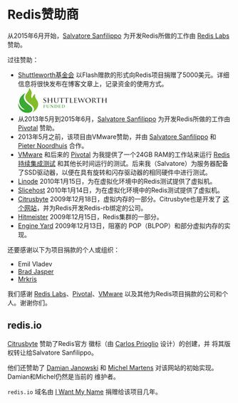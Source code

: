 Redis赞助商
===

从2015年6月开始，[Salvatore Sanfilippo](http://twitter.com/antirez) 为开发Redis所做的工作由 [Redis Labs](https://redislabs.com) 赞助。

过往赞助：

* [Shuttleworth基金会](http://www.shuttleworthfoundation.org) 以Flash赠款的形式向Redis项目捐赠了5000美元。详细信息将很快发布在博客文章上，记录资金的使用方式。
![Shuttleworth基金会](shuttleworth.png)
* 从2013年5月到2015年6月，[Salvatore Sanfilippo](http://twitter.com/antirez) 为开发Redis所做的工作由 [Pivotal](http://gopivotal.com) 赞助。
* 2013年5月之前，该项目由VMware赞助，并由 [Salvatore Sanfilippo](http://twitter.com/antirez) 和 [Pieter Noordhuis](http://twitter.com/pnoordhuis) 合作。
* [VMware](http://vmware.com) 和后来的 [Pivotal](http://pivotal.io) 为我提供了一个24GB RAM的工作站来运行 [Redis持续集成测试](http://ci.redis.io) 和其他长时间运行的测试。后来我（Salvatore）为服务器配备了SSD驱动器，以便在具有旋转和闪存驱动器的相同硬件中进行测试。
* [Linode](http://linode.com) 2010年1月15日，为在虚拟化环境中的Redis测试提供了虚拟机。
* [Slicehost](http://slicehost.com) 2010年1月14日，为在虚拟化环境中的Redis测试提供了虚拟机。
* [Citrusbyte](http://citrusbyte.com) 2009年12月18日，虚拟内存的一部分。Citrusbyte也是开发了 [这个网站](https://redis.io/)，并为Redis开发Redis-rb绑定的公司。
* [Hitmeister](http://www.hitmeister.de/) 2009年12月15日，Redis集群的一部分。
* [Engine Yard](http://engineyard.com) 2009年12月13日，阻塞的 POP（BLPOP）和部分虚拟内存的实现。

还要感谢以下为项目捐款的个人或组织：

* Emil Vladev
* [Brad Jasper](http://bradjasper.com/)
* [Mrkris](http://www.mrkris.com/)

我们感谢 [Redis Labs](http://redislabs.com)、[Pivotal](http://gopivotal.com)、[VMware](http://vmware.com) 以及其他为Redis项目捐款的公司和个人。谢谢你们。

## redis.io

[Citrusbyte](https://citrusbyte.com) 赞助了Redis官方
徽标（由 [Carlos Prioglio](http://carlosprioglio.com) 设计）的创建，并
将其版权转让给Salvatore Sanfilippo。

他们还赞助了 [Damian Janowski](https://twitter.com/djanowski)
和 [Michel Martens](https://twitter.com/soveran)
对该网站的初始实现。Damian和Michel仍然是当前的
维护者。

`redis.io` 域名由 [I Want My Name](https://iwantmyname.com)
捐赠给该项目几年。
